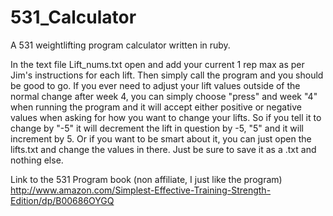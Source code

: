 # 531_Calculator
A 531 weightlifting program calculator written in ruby.

In the text file Lift_nums.txt open and add your current 1 rep max as per Jim's instructions for each lift. Then simply call the program and you should be good to go. If you ever need to adjust your lift values outside of the normal change after week 4, you can simply choose "press" and week "4" when running the program and it will accept either positive or negative values when asking for how you want to change your lifts. So if you tell it to change by "-5" it will decrement the lift in question by -5, "5" and it will increment by 5. Or if you want to be smart about it, you can just open the lifts.txt and change the values in there. Just be sure to save it as a .txt and nothing else.

Link to the 531 Program book (non affiliate, I just like the program)
http://www.amazon.com/Simplest-Effective-Training-Strength-Edition/dp/B00686OYGQ
